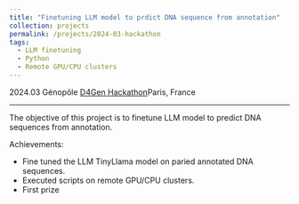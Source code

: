 ```yaml
---
title: "Finetuning LLM model to prdict DNA sequence from annotation"
collection: projects
permalink: /projects/2024-03-hackathon
tags:
  - LLM finetuning
  - Python
  - Remote GPU/CPU clusters
---
```


2024.03 Génopôle [D4Gen Hackathon](https://genopole.agorize.com/fr/challenges/d4gen-hackathon-2024/teams)Paris, France


---

The objective of this project is to finetune LLM model to predict DNA sequences from annotation.

Achievements:

- Fine tuned the LLM TinyLlama model on paried annotated DNA sequences.
- Executed scripts on remote GPU/CPU clusters.
- First prize 

